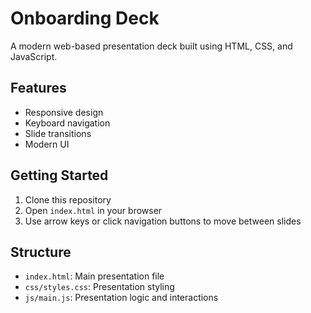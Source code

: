 # Onboarding Deck

A modern web-based presentation deck built using HTML, CSS, and JavaScript.

## Features
- Responsive design
- Keyboard navigation
- Slide transitions
- Modern UI

## Getting Started
1. Clone this repository
2. Open `index.html` in your browser
3. Use arrow keys or click navigation buttons to move between slides

## Structure
- `index.html`: Main presentation file
- `css/styles.css`: Presentation styling
- `js/main.js`: Presentation logic and interactions
